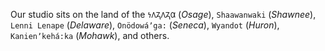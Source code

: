 Our studio sits on the land of the `𐓏𐒰𐓓𐒰𐓓𐒷` (*Osage*), `Shaawanwaki` (*Shawnee*), `Lenni Lenape` (*Delaware*), `Onödowáʼga:` (*Seneca*), `Wyandot` (*Huron*), `Kanienʼkehá꞉ka` (*Mohawk*), and others.